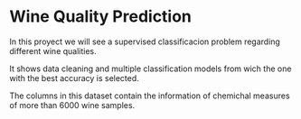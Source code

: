 # Wine Quality Prediction

In this proyect we will see a supervised classificacion problem regarding different wine qualities.

It shows data cleaning and multiple classification models from wich the one with the best accuracy is selected.

The columns in this dataset contain the information of chemichal measures of more than 6000 wine samples.

